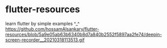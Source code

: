 # flutter-resources
learn flutter by simple examples ^_^
https://github.com/hossamAlsankary/flutter-resources/blob/5a9e05ab63b6340b8d7a840b2552f5897aa2fe74/deepin-screen-recorder__20210318113513.gif

